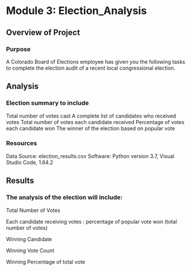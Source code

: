 # Module 3: Election_Analysis
## Overview of Project
### Purpose

A Colorado Board of Elections employee has given you the following tasks to complete the election audit of a recent local congressional election.

## Analysis
### Election summary to include

Total number of votes cast
A complete list of candidates who received votes
Total number of votes each candidate received
Percentage of votes each candidate won
The winner of the election based on popular vote

### Resources

Data Source: election_results.csv
Software: Python version 3.7, Visual Studio Code, 1.64.2


## Results
### The analysis of the election will include:

Total Number of Votes

Each candidate receiving votes : percentage of popular vote won (total number of votes)

Winning Candidate

Winning Vote Count

Winning Percentage of total vote


